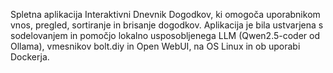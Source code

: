 Spletna aplikacija Interaktivni Dnevnik Dogodkov, ki omogoča uporabnikom vnos, pregled, sortiranje in brisanje dogodkov.
Aplikacija je bila ustvarjena s sodelovanjem in pomočjo lokalno usposobljenega LLM (Qwen2.5-coder od Ollama), vmesnikov bolt.diy in Open WebUI, na OS Linux in ob uporabi Dockerja.
